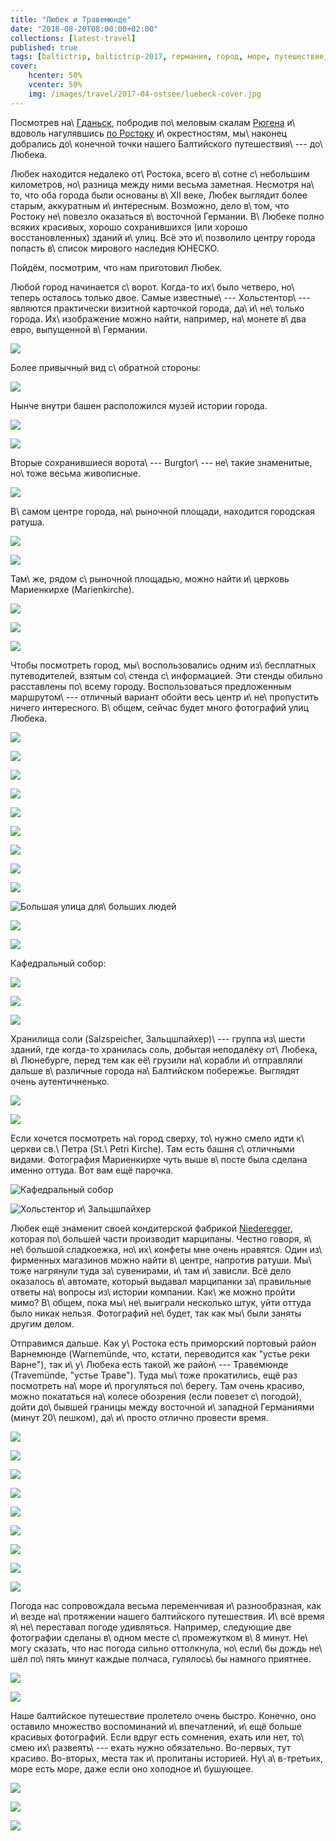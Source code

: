 ```yaml
---
title: "Любек и Травемюнде"
date: "2018-08-20T08:00:00+02:00"
collections: [latest-travel]
published: true
tags: [baltictrip, baltictrip-2017, германия, город, море, путешествие, фотки, шлезвиг-гольштейн, юнеско]
cover:
    hcenter: 50%
    vcenter: 50%
    img: /images/travel/2017-04-ostsee/luebeck-cover.jpg
---
```


Посмотрев на\ [Гданьск][gdansk], побродив по\ меловым скалам [Рюгена][ruegen] 
и\ вдоволь нагулявшись [по Ростоку][rostock] и\ окрестностям, мы\ наконец 
добрались до\ конечной точки нашего Балтийского путешествия\ --- до\ Любека.

<!--more-->

Любек находится недалеко от\ Ростока, всего в\ сотне с\ небольшим километров, 
но\ разница между ними весьма заметная. Несмотря на\ то, что оба города были 
основаны в\ XII веке, Любек выглядит более старым, аккуратным и\ интересным. 
Возможно, дело в\ том, что Ростоку не\ повезло оказаться в\ восточной Германии. 
В\ Любеке полно всяких красивых, хорошо сохранившихся (или хорошо 
восстановленных) зданий и\ улиц. Всё это и\ позволило центру города попасть 
в\ список мирового наследия ЮНЕСКО. 

Пойдём, посмотрим, что нам приготовил Любек.

Любой город начинается с\ ворот. Когда-то их\ было четверо, но\ теперь осталось 
только двое. Самые известные\ --- Хольстентор\ --- являются практически визитной 
карточкой города, да\ и\ не\ только города. Их\ изображение можно найти, 
например, на\ монете в\ два евро, выпущенной в\ Германии. 

![](/images/travel/2017-04-ostsee/luebeck-holstentor.jpg)

Более привычный вид с\ обратной стороны:

![](/images/travel/2017-04-ostsee/luebeck-cover.jpg)

Нынче внутри башен расположился музей истории города.

![](/images/travel/2017-04-ostsee/luebeck-history-museum-1.jpg)

![](/images/travel/2017-04-ostsee/luebeck-history-museum-2.jpg)

Вторые сохранившиеся ворота\ --- Burgtor\ --- не\ такие знаменитые, но\ тоже 
весьма живописные.

![](/images/travel/2017-04-ostsee/luebeck-burgtor.jpg)

В\ самом центре города, на\ рыночной площади, находится городская ратуша.

![](/images/travel/2017-04-ostsee/luebeck-rathaus-1.jpg)

![](/images/travel/2017-04-ostsee/luebeck-rathaus-2.jpg)

Там\ же, рядом с\ рыночной площадью, можно найти и\ церковь Мариенкирхе 
(Marienkirche).

![](/images/travel/2017-04-ostsee/luebeck-marienkirche.jpg)

![](/images/travel/2017-04-ostsee/luebeck-marienkirche-inside-1.jpg)

![](/images/travel/2017-04-ostsee/luebeck-marienkirche-inside-2.jpg)

Чтобы посмотреть город, мы\ воспользовались одним из\ бесплатных путеводителей, 
взятым со\ стенда с\ информацией. Эти стенды обильно расставлены по\ всему 
городу. Воспользоваться предложенным маршрутом\ --- отличный вариант обойти весь 
центр и\ не\ пропустить ничего интересного. В\ общем, сейчас будет много 
фотографий улиц Любека.

![](/images/travel/2017-04-ostsee/luebeck-street-1.jpg)

![](/images/travel/2017-04-ostsee/luebeck-street-2.jpg)

![](/images/travel/2017-04-ostsee/luebeck-street-3.jpg)

![](/images/travel/2017-04-ostsee/luebeck-street-4.jpg)

![](/images/travel/2017-04-ostsee/luebeck-street-5.jpg)

![](/images/travel/2017-04-ostsee/luebeck-street-6.jpg)

![](/images/travel/2017-04-ostsee/luebeck-street-7.jpg)

![](/images/travel/2017-04-ostsee/luebeck-street-8.jpg)

![](/images/travel/2017-04-ostsee/luebeck-street-9.jpg)

![Большая улица для\ больших людей](/images/travel/2017-04-ostsee/luebeck-street-10-small.jpg)

![](/images/travel/2017-04-ostsee/luebeck-street-11.jpg)

![](/images/travel/2017-04-ostsee/luebeck-street-12.jpg)

Кафедральный собор:

![](/images/travel/2017-04-ostsee/luebeck-cathedral-1.jpg)

![](/images/travel/2017-04-ostsee/luebeck-cathedral-2.jpg)

![](/images/travel/2017-04-ostsee/luebeck-cathedral-3.jpg)

Хранилища соли (Salzspeicher, Зальцшпайхер)\ --- группа из\ шести зданий, где 
когда-то хранилась соль, добытая неподалёку от\ Любека, в\ Люнебурге, перед тем 
как её\ грузили на\ корабли и\ отправляли дальше в\ различные города 
на\ Балтийском побережье. Выглядят очень аутентичненько.

![](/images/travel/2017-04-ostsee/luebeck-salzspeicher-1.jpg)

![](/images/travel/2017-04-ostsee/luebeck-salzspeicher-2.jpg)

Если хочется посмотреть на\ город сверху, то\ нужно смело идти к\ церкви 
св.\ Петра (St.\ Petri Kirche). Там есть башня с\ отличными видами. Фотография 
Мариенкирхе чуть выше в\ посте была сделана именно оттуда. Вот вам ещё парочка.

![Кафедральный собор](/images/travel/2017-04-ostsee/luebeck-top-catherdral.jpg)

![Хольстентор и\ Зальцшпайхер](/images/travel/2017-04-ostsee/luebeck-top-holstentor.jpg)

Любек ещё знаменит своей кондитерской фабрикой [Niederegger][], которая 
по\ большей части производит марципаны. Честно говоря, я\ не\ большой 
сладкоежка, но\ их\ конфеты мне очень нравятся. Один из\ фирменных магазинов 
можно найти в\ центре, напротив ратуши. Мы\ тоже нагрянули туда за\ сувенирами, 
и\ там и\ зависли. Всё дело оказалось в\ автомате, который выдавал марципанки 
за\ правильные ответы на\ вопросы из\ истории компании. Как\ же можно пройти 
мимо? В\ общем, пока мы\ не\ выиграли несколько штук, уйти оттуда было никак 
нельзя. Фотографий не\ будет, так как мы\ были заняты другим делом.

Отправимся дальше. Как у\ Ростока есть приморский портовый район Варнемюнде 
(Warnemünde, что, кстати, переводится как "устье реки Варне"), так и\ у\ Любека 
есть такой\ же район\ --- Травемюнде (Travemünde, "устье Траве"). Туда мы\ тоже 
прокатились, ещё раз посмотреть на\ море и\ прогуляться по\ берегу. Там очень 
красиво, можно покататься на\ колесе обозрения (если повезет с\ погодой), дойти 
до\ бывшей границы между восточной и\ западной Германиями (минут 20\ пешком), 
да\ и\ просто отлично провести время.

![](/images/travel/2017-04-ostsee/luebeck-travemuende-1.jpg)

![](/images/travel/2017-04-ostsee/luebeck-travemuende-2.jpg)

![](/images/travel/2017-04-ostsee/luebeck-travemuende-3.jpg)

![](/images/travel/2017-04-ostsee/luebeck-travemuende-4.jpg)

![](/images/travel/2017-04-ostsee/luebeck-travemuende-5.jpg)

![](/images/travel/2017-04-ostsee/luebeck-travemuende-6.jpg)

![](/images/travel/2017-04-ostsee/luebeck-travemuende-7.jpg)

![](/images/travel/2017-04-ostsee/luebeck-travemuende-8.jpg)

![](/images/travel/2017-04-ostsee/luebeck-travemuende-9.jpg)

Погода нас сопровождала весьма переменчивая и\ разнообразная, как и\ везде 
на\ протяжении нашего балтийского путешествия. И\ всё время я\ не\ переставал 
погоде удивляться. Например, следующие две фотографии сделаны в\ одном месте 
с\ промежутком в\ 8 минут. Не\ могу сказать, что нас погода сильно оттолкнула, 
но\ если\ бы дождь не\ шёл по\ пять минут каждые полчаса, гулялось\ бы намного 
приятнее.

![](/images/travel/2017-04-ostsee/luebeck-weather-1.jpg)

![](/images/travel/2017-04-ostsee/luebeck-weather-2.jpg)

Наше балтийское путешествие пролетело очень быстро. Конечно, оно оставило 
множество воспоминаний и\ впечатлений, и\ ещё больше красивых фотографий. Если 
вдруг есть сомнения, ехать или нет, то\ смею их\ развеять\ --- ехать нужно 
обязательно. Во-первых, тут красиво. Во-вторых, места так и\ пропитаны историей. 
Ну\ а\ в-третьих, море есть море, даже если оно холодное и\ бушующее.

![](/images/travel/2017-04-ostsee/luebeck-travemuende-sea-1.jpg)

![](/images/travel/2017-04-ostsee/luebeck-travemuende-sea-2.jpg)

![](/images/travel/2017-04-ostsee/luebeck-travemuende-sea-3.jpg)

[gdansk]: /post/gdansk/
[niederegger]: https://www.niederegger.de/
[rostock]: /post/rostock/
[ruegen]: /post/sassnitz-and-koenigsstuhl/
